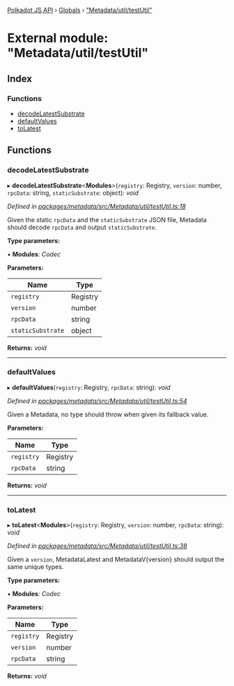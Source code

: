 [Polkadot JS API](../README.md) › [Globals](../globals.md) › ["Metadata/util/testUtil"](_metadata_util_testutil_.md)

# External module: "Metadata/util/testUtil"

## Index

### Functions

* [decodeLatestSubstrate](_metadata_util_testutil_.md#decodelatestsubstrate)
* [defaultValues](_metadata_util_testutil_.md#defaultvalues)
* [toLatest](_metadata_util_testutil_.md#tolatest)

## Functions

###  decodeLatestSubstrate

▸ **decodeLatestSubstrate**<**Modules**>(`registry`: Registry, `version`: number, `rpcData`: string, `staticSubstrate`: object): *void*

*Defined in [packages/metadata/src/Metadata/util/testUtil.ts:18](https://github.com/polkadot-js/api/blob/a695d2a5b5/packages/metadata/src/Metadata/util/testUtil.ts#L18)*

Given the static `rpcData` and the `staticSubstrate` JSON file, Metadata
should decode `rpcData` and output `staticSubstrate`.

**Type parameters:**

▪ **Modules**: *Codec*

**Parameters:**

Name | Type |
------ | ------ |
`registry` | Registry |
`version` | number |
`rpcData` | string |
`staticSubstrate` | object |

**Returns:** *void*

___

###  defaultValues

▸ **defaultValues**(`registry`: Registry, `rpcData`: string): *void*

*Defined in [packages/metadata/src/Metadata/util/testUtil.ts:54](https://github.com/polkadot-js/api/blob/a695d2a5b5/packages/metadata/src/Metadata/util/testUtil.ts#L54)*

Given a Metadata, no type should throw when given its fallback value.

**Parameters:**

Name | Type |
------ | ------ |
`registry` | Registry |
`rpcData` | string |

**Returns:** *void*

___

###  toLatest

▸ **toLatest**<**Modules**>(`registry`: Registry, `version`: number, `rpcData`: string): *void*

*Defined in [packages/metadata/src/Metadata/util/testUtil.ts:38](https://github.com/polkadot-js/api/blob/a695d2a5b5/packages/metadata/src/Metadata/util/testUtil.ts#L38)*

Given a `version`, MetadataLatest and MetadataV{version} should output the same
unique types.

**Type parameters:**

▪ **Modules**: *Codec*

**Parameters:**

Name | Type |
------ | ------ |
`registry` | Registry |
`version` | number |
`rpcData` | string |

**Returns:** *void*

